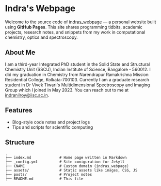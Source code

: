 # Indra's Webpage

Welcome to the source code of [indras_webpage](https://indranil-sscu.github.io/indras_webpage/) — a personal website built using **GitHub Pages**. This site shares programming tidbits, academic projects, research notes, and snippets from my work in computational chemistry, optics and spectroscopy.

## About Me

I am a third-year Integrated PhD student in the Solid State and Structural Chemistry Unit (SSCU), Indian Institute of Science, Bangalore - 560012.  I did my graduation in Chemistry from Narendrapur Ramakrishna Mission Residential College, Kolkata-700103.
Currently I am a graduate research student in Dr Vivek Tiwari's Multidimensional Spectroscopy and Imaging Group which I joined in May 2023.
You can reach out to me at [indranilroy@iisc.ac.in](indranilroy@iisc.ac.in). 

## Features

- Blog-style code notes and project logs
- Tips and scripts for scientific computing

## Structure

```plaintext
.
├── index.md             # Home page written in Markdown
├── _config.yml          # Site coniguration for Jekyll
├── CNAME                # Custom domain (indras_webpage)
├── assets/              # Static assets like images, CSS, JS
├── posts/               # Project notes
├── README.md            # This file
